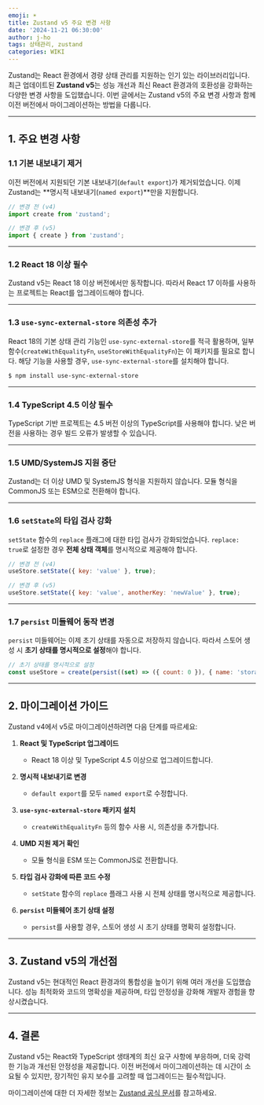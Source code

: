 ```yaml
---
emoji: ☀️
title: Zustand v5 주요 변경 사항
date: '2024-11-21 06:30:00'
author: j-ho
tags: 상태관리, zustand
categories: WIKI
---
```


Zustand는 React 환경에서 경량 상태 관리를 지원하는 인기 있는 라이브러리입니다. 최근 업데이트된 **Zustand v5**는 성능 개선과 최신 React 환경과의 호환성을 강화하는 다양한 변경 사항을 도입했습니다. 이번 글에서는 Zustand v5의 주요 변경 사항과 함께 이전 버전에서 마이그레이션하는 방법을 다룹니다.

---

## 1. 주요 변경 사항

### 1.1 기본 내보내기 제거

이전 버전에서 지원되던 기본 내보내기(`default export`)가 제거되었습니다. 이제 Zustand는 **명시적 내보내기(`named export`)**만을 지원합니다.

```javascript
// 변경 전 (v4)
import create from 'zustand';

// 변경 후 (v5)
import { create } from 'zustand';
```

---

### 1.2 React 18 이상 필수

Zustand v5는 React 18 이상 버전에서만 동작합니다. 따라서 React 17 이하를 사용하는 프로젝트는 React를 업그레이드해야 합니다.

---

### 1.3 `use-sync-external-store` 의존성 추가

React 18의 기본 상태 관리 기능인 `use-sync-external-store`를 적극 활용하며, 일부 함수(`createWithEqualityFn`, `useStoreWithEqualityFn`)는 이 패키지를 필요로 합니다. 해당 기능을 사용할 경우, `use-sync-external-store`를 설치해야 합니다.

```bash
$ npm install use-sync-external-store
```

---

### 1.4 TypeScript 4.5 이상 필수

TypeScript 기반 프로젝트는 4.5 버전 이상의 TypeScript를 사용해야 합니다. 낮은 버전을 사용하는 경우 빌드 오류가 발생할 수 있습니다.

---

### 1.5 UMD/SystemJS 지원 중단

Zustand는 더 이상 UMD 및 SystemJS 형식을 지원하지 않습니다. 모듈 형식을 CommonJS 또는 ESM으로 전환해야 합니다.

---

### 1.6 `setState`의 타입 검사 강화

`setState` 함수의 `replace` 플래그에 대한 타입 검사가 강화되었습니다. `replace: true`로 설정한 경우 **전체 상태 객체**를 명시적으로 제공해야 합니다.

```javascript
// 변경 전 (v4)
useStore.setState({ key: 'value' }, true);

// 변경 후 (v5)
useStore.setState({ key: 'value', anotherKey: 'newValue' }, true);
```

---

### 1.7 `persist` 미들웨어 동작 변경

`persist` 미들웨어는 이제 초기 상태를 자동으로 저장하지 않습니다. 따라서 스토어 생성 시 **초기 상태를 명시적으로 설정**해야 합니다.

```javascript
// 초기 상태를 명시적으로 설정
const useStore = create(persist((set) => ({ count: 0 }), { name: 'storage-key' }));
```

---

## 2. 마이그레이션 가이드

Zustand v4에서 v5로 마이그레이션하려면 다음 단계를 따르세요:

1. **React 및 TypeScript 업그레이드**

   - React 18 이상 및 TypeScript 4.5 이상으로 업그레이드합니다.

2. **명시적 내보내기로 변경**

   - `default export`를 모두 `named export`로 수정합니다.

3. **`use-sync-external-store` 패키지 설치**

   - `createWithEqualityFn` 등의 함수 사용 시, 의존성을 추가합니다.

4. **UMD 지원 제거 확인**

   - 모듈 형식을 ESM 또는 CommonJS로 전환합니다.

5. **타입 검사 강화에 따른 코드 수정**

   - `setState` 함수의 `replace` 플래그 사용 시 전체 상태를 명시적으로 제공합니다.

6. **`persist` 미들웨어 초기 상태 설정**
   - `persist`를 사용할 경우, 스토어 생성 시 초기 상태를 명확히 설정합니다.

---

## 3. Zustand v5의 개선점

Zustand v5는 현대적인 React 환경과의 통합성을 높이기 위해 여러 개선을 도입했습니다. 성능 최적화와 코드의 명확성을 제공하며, 타입 안정성을 강화해 개발자 경험을 향상시켰습니다.

---

## 4. 결론

Zustand v5는 React와 TypeScript 생태계의 최신 요구 사항에 부응하며, 더욱 강력한 기능과 개선된 안정성을 제공합니다. 이전 버전에서 마이그레이션하는 데 시간이 소요될 수 있지만, 장기적인 유지 보수를 고려할 때 업그레이드는 필수적입니다.

마이그레이션에 대한 더 자세한 정보는 [Zustand 공식 문서](https://zustand.docs.pmnd.rs/migrations/migrating-to-v5)를 참고하세요.

```toc

```
